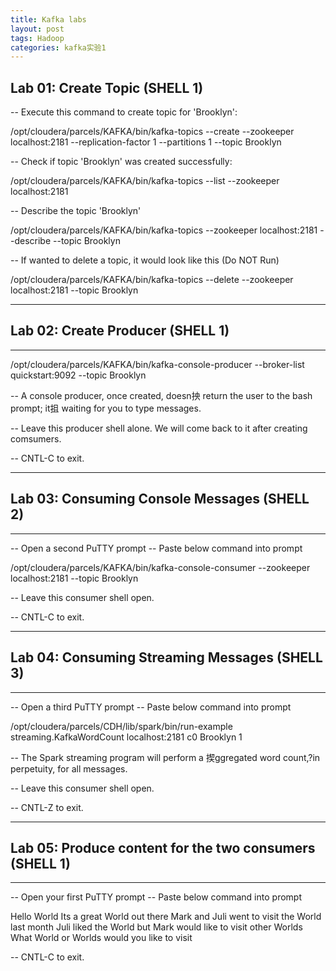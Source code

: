 ```yaml
---
title: Kafka labs
layout: post
tags: Hadoop
categories: kafka实验1
---
```

## Lab 01: Create Topic (SHELL 1)

-- Execute this command to create topic for 'Brooklyn':

/opt/cloudera/parcels/KAFKA/bin/kafka-topics --create --zookeeper localhost:2181 --replication-factor 1 --partitions 1 --topic Brooklyn

-- Check if topic 'Brooklyn' was created successfully:

/opt/cloudera/parcels/KAFKA/bin/kafka-topics --list --zookeeper localhost:2181
<!--more-->
-- Describe the topic 'Brooklyn'

/opt/cloudera/parcels/KAFKA/bin/kafka-topics --zookeeper localhost:2181 --describe --topic Brooklyn

-- If wanted to delete a topic, it would look like this (Do NOT Run)

/opt/cloudera/parcels/KAFKA/bin/kafka-topics --delete --zookeeper localhost:2181 --topic Brooklyn

********************************************************************************
## Lab 02: Create Producer (SHELL 1)
*******************************************************************************

/opt/cloudera/parcels/KAFKA/bin/kafka-console-producer --broker-list quickstart:9092 --topic Brooklyn

-- A console producer, once created, doesn抰 return the user to the bash prompt; it抯 waiting for you to type messages.

-- Leave this producer shell alone. We will come back to it after creating comsumers.

-- CNTL-C to exit.

********************************************************************************
## Lab 03: Consuming Console Messages (SHELL 2)
********************************************************************************

-- Open a second PuTTY prompt
-- Paste below command into prompt

/opt/cloudera/parcels/KAFKA/bin/kafka-console-consumer --zookeeper localhost:2181 --topic  Brooklyn

-- Leave this consumer shell open.

-- CNTL-C to exit.

********************************************************************************
## Lab 04: Consuming Streaming Messages (SHELL 3)
********************************************************************************

-- Open a third PuTTY prompt
-- Paste below command into prompt

/opt/cloudera/parcels/CDH/lib/spark/bin/run-example streaming.KafkaWordCount localhost:2181 c0 Brooklyn 1

-- The Spark streaming program will perform a 揳ggregated word count,?in perpetuity, for all messages.

-- Leave this consumer shell open.

-- CNTL-Z to exit.

********************************************************************************
## Lab 05: Produce content for the two consumers (SHELL 1)
********************************************************************************

-- Open your first PuTTY prompt
-- Paste below command into prompt

Hello World
Its a great World out there
Mark and Juli went to visit the World last month
Juli liked the World but Mark would like to visit other Worlds
What World or Worlds would you like to visit

-- CNTL-C to exit.
